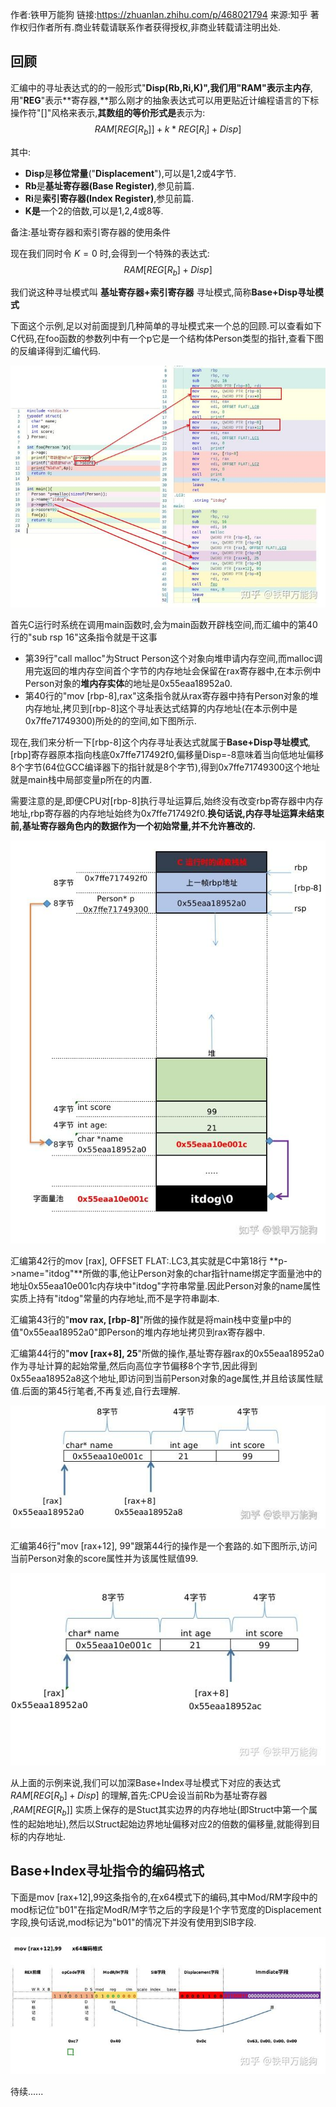 作者:铁甲万能狗
链接:https://zhuanlan.zhihu.com/p/468021794
来源:知乎
著作权归作者所有.商业转载请联系作者获得授权,非商业转载请注明出处.



## **回顾**

汇编中的寻址表达式的的一般形式"**Disp(Rb,Ri,K)",**我们用"**RAM**"表示**主内存**,用"**REG**"表示**寄存器,**那么刚才的抽象表达式可以用更贴近计编程语言的下标操作符"[]"风格来表示,**其数组的等价形式是**表示为:
$$
RAM[REG[R_b]] + k * REG[R_i] + Disp]
$$


其中:

- **Disp**是**移位常量**("**Displacement**"),可以是1,2或4字节.
- **Rb**是**基址寄存器(Base Register)**,参见前篇.
- **Ri**是**索引寄存器(Index Register)**,参见前篇.
- **K是**一个2的倍数,可以是1,2,4或8等.

备注:基址寄存器和索引寄存器的使用条件

现在我们同时令 $K=0$ 时,会得到一个特殊的表达式:
$$
RAM[REG[R_b] + Disp]
$$


我们说这种寻址模式叫 **基址寄存器+索引寄存器** 寻址模式,简称**Base+Disp寻址模式**

下面这个示例,足以对前面提到几种简单的寻址模式来一个总的回顾.可以查看如下C代码,在foo函数的参数列中有一个p它是一个结构体Person类型的指针,查看下图的反编译得到汇编代码.

![img](pic/v2-9653c5c5d874f34fe28f9be016c22271_720w.jpg)

首先C运行时系统在调用main函数时,会为main函数开辟栈空间,而汇编中的第40行的"sub rsp 16"这条指令就是干这事

- 第39行"call malloc"为Struct Person这个对象向堆申请内存空间,而malloc调用完返回的堆内存空间首个字节的内存地址会保留在rax寄存器中,在本示例中Person对象的**堆内存实体**的地址是0x55eaa18952a0.
- 第40行的"mov [rbp-8],rax"这条指令就从rax寄存器中持有Person对象的堆内存地址,拷贝到[rbp-8]这个寻址表达式结算的内存地址(在本示例中是0x7ffe71749300)所处的的空间,如下图所示.

现在,我们来分析一下[rbp-8]这个内存寻址表达式就属于**Base+Disp寻址模式**,[rbp]寄存器原本指向栈底0x7ffe717492f0,偏移量Disp=-8意味着当向低地址偏移8个字节(64位GCC编译器下的指针就是8个字节),得到0x7ffe71749300这个地址就是main栈中局部变量p所在的内置.

需要注意的是,即便CPU对[rbp-8]执行寻址运算后,始终没有改变rbp寄存器中内存地址,rbp寄存器的内存地址始终为0x7ffe717492f0.**换句话说,内存寻址运算未结束前,基址寄存器角色内的数据作为一个初始常量,并不允许篡改的.**

![img](pic/v2-4b9d3d87fd1e0f23b05fa448ff16d194_720w.jpg)

汇编第42行的mov  [rax], OFFSET FLAT:.LC3,其实就是C中第18行  **p->name="itdog"**所做的事,他让Person对象的char指针name绑定字面量池中的地址0x55eaa10e001c内存块中"itdog"字符串常量.因此Person对象的name属性实质上持有"itdog"常量的内存地址,而不是字符串副本.

汇编第43行的"**mov rax, [rbp-8]**"所做的操作就是将main栈中变量p中的值"0x55eaa18952a0"即Person的堆内存地址拷贝到rax寄存器中.

汇编第44行的"**mov [rax+8], 25**"所做的操作,基址寄存器rax的0x55eaa18952a0作为寻址计算的起始常量,然后向高位字节偏移8个字节,因此得到0x55eaa18952a8这个地址,即访问到当前Person对象的age属性,并且给该属性赋值.后面的第45行笔者,不再复述,自行去理解.

![img](pic/v2-ef2c449a11faa4ac3dc380f16f80c893_720w.jpg)

汇编第46行"mov [rax+12], 99"跟第44行的操作是一个套路的.如下图所示,访问当前Person对象的score属性并为该属性赋值99.

![img](pic/v2-927d33ddf916fd574210899e6be3caca_720w.jpg)

从上面的示例来说,我们可以加深Base+Index寻址模式下对应的表达式 $RAM[REG[R_b]+Disp]$ 的理解,首先:CPU会设当前Rb为基址寄存器 ,$RAM[REG[R_b]]$ 实质上保存的是Stuct其实边界的内存地址(即Struct中第一个属性的起始地址),然后以Struct起始边界地址偏移对应2的倍数的偏移量,就能得到目标的内存地址.

## Base+Index寻址指令的编码格式

下面是mov [rax+12],99这条指令的,在x64模式下的编码,其中Mod/RM字段中的mod标记位"b01"在指定ModR/M字节之后的字段是1个字节宽度的Displacement字段,换句话说,mod标记为"b01"的情况下并没有使用到SIB字段.

![img](pic/v2-37cf54f2eb18ef2e16247371340f8413_720w.jpg)

待续......